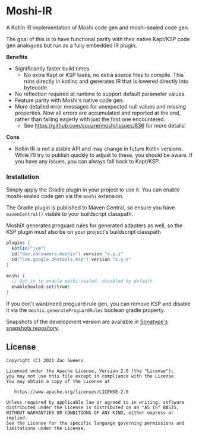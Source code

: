 Moshi-IR
========

A Kotlin IR implementation of Moshi code gen and moshi-sealed code gen.

The goal of this is to have functional parity with their native Kapt/KSP code gen analogues but run as a fully 
embedded IR plugin.

**Benefits**
- Significantly faster build times.
  - No extra Kapt or KSP tasks, no extra source files to compile. This runs directly in kotlinc and generates IR 
    that is lowered directly into bytecode.
- No reflection required at runtime to support default parameter values.
- Feature parity with Moshi's native code gen.
- More detailed error messages for unexpected null values and missing properties. Now all errors are accumulated and 
  reported at the end, rather than failing eagerly with just the first one encountered.
  - See https://github.com/square/moshi/issues/836 for more details!

**Cons**
- Kotlin IR is not a stable API and may change in future Kotlin versions. While I'll try to publish quickly to adjust to
these, you should be aware. If you have any issues, you can always fall back to Kapt/KSP.

### Installation

Simply apply the Gradle plugin in your project to use it. You can enable moshi-sealed code gen via the `moshi` 
extension.

The Gradle plugin is published to Maven Central, so ensure you have `mavenCentral()` visible to your buildscript 
classpath.

MoshiX generates proguard rules for generated adapters as well, so the KSP plugin must also be on your project's buildscript classpath

```gradle
plugins {
  kotlin("jvm")
  id("dev.zacsweers.moshix") version "x.y.z"
  id("com.google.devtools.ksp") version "x.y.z"
}

moshi {
  // Opt-in to enable moshi-sealed, disabled by default.
  enableSealed.set(true)
}
```

If you don't want/need proguard rule gen, you can remove KSP and disable it via the `moshix.generateProguardRules` boolean gradle property.

Snapshots of the development version are available in [Sonatype's snapshots repository][snapshots].

License
-------

    Copyright (C) 2021 Zac Sweers

    Licensed under the Apache License, Version 2.0 (the "License");
    you may not use this file except in compliance with the License.
    You may obtain a copy of the License at

       https://www.apache.org/licenses/LICENSE-2.0

    Unless required by applicable law or agreed to in writing, software
    distributed under the License is distributed on an "AS IS" BASIS,
    WITHOUT WARRANTIES OR CONDITIONS OF ANY KIND, either express or implied.
    See the License for the specific language governing permissions and
    limitations under the License.

 [snapshots]: https://oss.sonatype.org/content/repositories/snapshots/dev/zacsweers/moshix/
